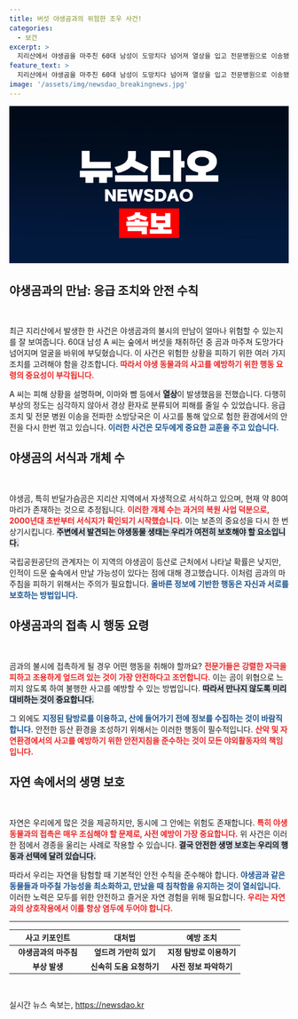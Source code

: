 ```yaml
---
title: 버섯 야생곰과의 위험한 조우 사건!
categories:
  - 보건
excerpt: >
  지리산에서 야생곰을 마주친 60대 남성이 도망치다 넘어져 열상을 입고 전문병원으로 이송됐다. 곰과의 안전한 만남을 위한 Tips가 필요하다! 클릭해서 자세한 내용을 확인하세요!
feature_text: >
  지리산에서 야생곰을 마주친 60대 남성이 도망치다 넘어져 열상을 입고 전문병원으로 이송됐다. 곰과의 안전한 만남을 위한 Tips가 필요하다! 클릭해서 자세한 내용을 확인하세요!
image: '/assets/img/newsdao_breakingnews.jpg'
---
```


<p><img src="/assets/img/newsdao_breakingnews.jpg" alt="koreaapp 속보" /></p>

<h2 data-ke-size="size26">야생곰과의 만남: 응급 조치와 안전 수칙</h2>

<p data-ke-size="size16">&nbsp;</p>

<p data-ke-size="size16">최근 지리산에서 발생한 한 사건은 야생곰과의 불시의 만남이 얼마나 위험할 수 있는지를 잘 보여줍니다. 60대 남성 A 씨는 숲에서 버섯을 채취하던 중 곰과 마주쳐 도망가다 넘어지며 얼굴을 바위에 부딪혔습니다. 이 사건은 위험한 상황을 피하기 위한 여러 가지 조치를 고려해야 함을 강조합니다. <b><span style="color: #ee2323;">따라서 야생 동물과의 사고를 예방하기 위한 행동 요령의 중요성이 부각됩니다.</span></b></p>

<p data-ke-size="size16">A 씨는 피해 상황을 설명하며, 이마와 뺨 등에서 <b><span style="background-color: #21538527;">열상</span></b>이 발생했음을 전했습니다. 다행히 부상의 정도는 심각하지 않아서 경상 환자로 분류되어 피해를 줄일 수 있었습니다. 응급조치 및 전문 병원 이송을 전파한 소방당국은 이 사고를 통해 앞으로 험한 환경에서의 안전을 다시 한번 꺾고 있습니다. <b><span style="color: #1a5490;">이러한 사건은 모두에게 중요한 교훈을 주고 있습니다.</span></b></p>

<h2 data-ke-size="size26">야생곰의 서식과 개체 수</h2>

<p data-ke-size="size16">&nbsp;</p>

<p data-ke-size="size16">야생곰, 특히 반달가슴곰은 지리산 지역에서 자생적으로 서식하고 있으며, 현재 약 80여 마리가 존재하는 것으로 추정됩니다. <b><span style="color: #ee2323;">이러한 개체 수는 과거의 복원 사업 덕분으로, 2000년대 초반부터 서식지가 확인되기 시작했습니다.</span></b> 이는 보존의 중요성을 다시 한 번 상기시킵니다. <b><span style="background-color: #21538527;">주변에서 발견되는 야생동물 생태는 우리가 여전히 보호해야 할 요소입니다.</span></b></p>

<p data-ke-size="size16">국립공원공단의 관계자는 이 지역의 야생곰이 등산로 근처에서 나타날 확률은 낮지만, 인적이 드문 숲속에서 만날 가능성이 있다는 점에 대해 경고했습니다. 이처럼 곰과의 마주침을 피하기 위해서는 주의가 필요합니다. <b><span style="color: #1a5490;">올바른 정보에 기반한 행동은 자신과 서로를 보호하는 방법입니다.</span></b></p>

<h2 data-ke-size="size26">야생곰과의 접촉 시 행동 요령</h2>

<p data-ke-size="size16">&nbsp;</p>

<p data-ke-size="size16">곰과의 불시에 접촉하게 될 경우 어떤 행동을 취해야 할까요? <b><span style="color: #ee2323;">전문가들은 강렬한 자극을 피하고 조용하게 엎드려 있는 것이 가장 안전하다고 조언합니다.</span></b> 이는 곰이 위협으로 느끼지 않도록 하여 불행한 사고를 예방할 수 있는 방법입니다. <b><span style="background-color: #21538527;">따라서 만나지 않도록 미리 대비하는 것이 중요합니다.</span></b></p>

<p data-ke-size="size16">그 외에도 <b><span style="color: #1a5490;">지정된 탐방로를 이용하고, 산에 들어가기 전에 정보를 수집하는 것이 바람직합니다.</span></b> 안전한 등산 환경을 조성하기 위해서는 이러한 행동이 필수적입니다. <b><span style="color: #ee2323;">산악 및 자연환경에서의 사고를 예방하기 위한 안전지침을 준수하는 것이 모든 야외활동자의 책임입니다.</span></b></p>

<h2 data-ke-size="size26">자연 속에서의 생명 보호</h2>

<p data-ke-size="size16">&nbsp;</p>

<p data-ke-size="size16">자연은 우리에게 많은 것을 제공하지만, 동시에 그 안에는 위험도 존재합니다. <b><span style="color: #ee2323;">특히 야생 동물과의 접촉은 매우 조심해야 할 문제로, 사전 예방이 가장 중요합니다.</span></b> 위 사건은 이러한 점에서 경종을 울리는 사례로 작용할 수 있습니다. <b><span style="background-color: #21538527;">결국 안전한 생명 보호는 우리의 행동과 선택에 달려 있습니다.</span></b></p>

<p data-ke-size="size16">따라서 우리는 자연을 탐험할 때 기본적인 안전 수칙을 준수해야 합니다. <b><span style="color: #1a5490;">야생곰과 같은 동물들과 마주칠 가능성을 최소화하고, 만났을 때 침착함을 유지하는 것이 열쇠입니다.</span></b> 이러한 노력은 모두를 위한 안전하고 즐거운 자연 경험을 위해 필요합니다. <b><span style="color: #ee2323;">우리는 자연과의 상호작용에서 이를 항상 염두에 두어야 합니다.</span></b></p>

<hr>

<table style="width: 100%;">
    <thead>
        <tr>
            <th style="width: 33%; text-align: center;">사고 키포인트</th>
            <th style="width: 33%; text-align: center;">대처법</th>
            <th style="width: 33%; text-align: center;">예방 조치</th>
        </tr>
    </thead>
    <tbody>
        <tr>
            <td style="text-align: center; height: 17px;"><b>야생곰과의 마주침</b></td>
            <td style="text-align: center; height: 17px;"><b>엎드려 가만히 있기</b></td>
            <td style="text-align: center; height: 17px;"><b>지정 탐방로 이용하기</b></td>
        </tr>
        <tr>
            <td style="text-align: center; height: 17px;"><b>부상 발생</b></td>
            <td style="text-align: center; height: 17px;"><b>신속히 도움 요청하기</b></td>
            <td style="text-align: center; height: 17px;"><b>사전 정보 파악하기</b></td>
        </tr>
    </tbody>
</table>

<p data-ke-size="size16">&nbsp;</p>
실시간 뉴스 속보는, <a href="https://newsdao.kr" rel="dofollow">https://newsdao.kr</a>


